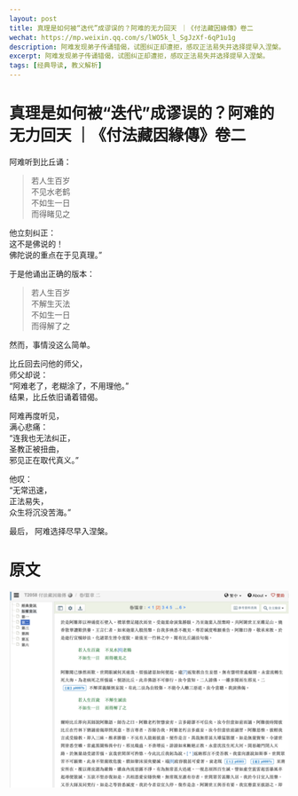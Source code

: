 ```yaml
---
layout: post
title: 真理是如何被“迭代”成谬误的？阿难的无力回天 ｜《付法藏因緣傳》卷二
wechat: https://mp.weixin.qq.com/s/lWO5k_l_SgJzXf-6qP1u1g
description: 阿难发现弟子传诵错偈，试图纠正却遭拒，感叹正法易失并选择提早入涅槃。
excerpt: 阿难发现弟子传诵错偈，试图纠正却遭拒，感叹正法易失并选择提早入涅槃。
tags: [经典导读, 教义解析]
---
```


# 真理是如何被“迭代”成谬误的？阿难的无力回天 ｜《付法藏因緣傳》卷二

阿难听到比丘诵：

> 若人生百岁 <br>
> 不见水老鹤 <br>
> 不如生一日 <br>
> 而得睹见之

他立刻纠正：<br>
这不是佛说的！<br>
佛陀说的重点在于见真理。”

于是他诵出正确的版本：

> 若人生百岁 <br>
> 不解生灭法 <br>
> 不如生一日 <br>
> 而得解了之 <br>

然而，事情没这么简单。

比丘回去问他的师父，<br>
师父却说：<br>
“阿难老了，老糊涂了，不用理他。” <br>
结果，比丘依旧诵着错偈。

阿难再度听见，<br>
满心悲痛：<br>
“连我也无法纠正，<br>
圣教正被扭曲，<br>
邪见正在取代真义。”

他叹：<br>
“无常迅速，<br>
正法易失，<br>
众生将沉没苦海。”

最后，
阿难选择尽早入涅槃。

# 原文

![](../images/2025-09-26-22-20-35.png)
